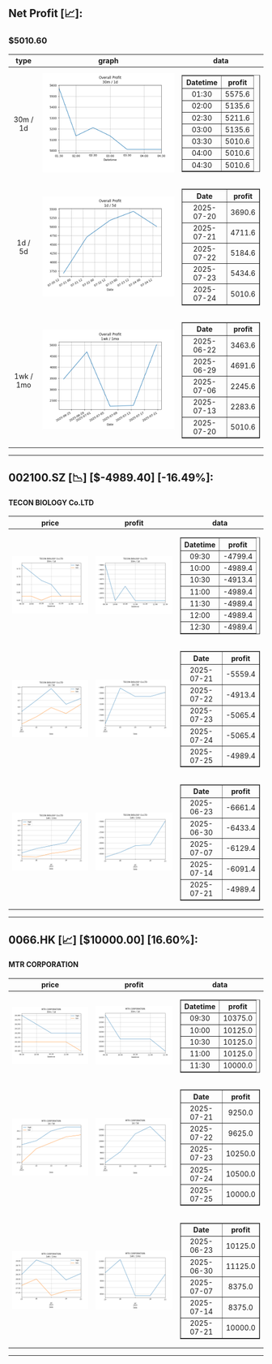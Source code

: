 ## Net Profit [📈]:
### $5010.60
|type|graph|data|
|:---:|:---:|:---:|
|30m / 1d|![net_profit](image/overall_30m-1d.png)|<table border="1" class="dataframe"> <thead> <tr style="text-align: center;"> <th>Datetime</th> <th>profit</th> </tr> </thead> <tbody> <tr> <td>01:30</td> <td>5575.6</td> </tr> <tr> <td>02:00</td> <td>5135.6</td> </tr> <tr> <td>02:30</td> <td>5211.6</td> </tr> <tr> <td>03:00</td> <td>5135.6</td> </tr> <tr> <td>03:30</td> <td>5010.6</td> </tr> <tr> <td>04:00</td> <td>5010.6</td> </tr> <tr> <td>04:30</td> <td>5010.6</td> </tr> </tbody></table>|
|1d / 5d|![net_profit](image/overall_1d-5d.png)|<table border="1" class="dataframe"> <thead> <tr style="text-align: center;"> <th>Date</th> <th>profit</th> </tr> </thead> <tbody> <tr> <td>2025-07-20</td> <td>3690.6</td> </tr> <tr> <td>2025-07-21</td> <td>4711.6</td> </tr> <tr> <td>2025-07-22</td> <td>5184.6</td> </tr> <tr> <td>2025-07-23</td> <td>5434.6</td> </tr> <tr> <td>2025-07-24</td> <td>5010.6</td> </tr> </tbody></table>|
|1wk / 1mo|![net_profit](image/overall_1wk-1mo.png)|<table border="1" class="dataframe"> <thead> <tr style="text-align: center;"> <th>Date</th> <th>profit</th> </tr> </thead> <tbody> <tr> <td>2025-06-22</td> <td>3463.6</td> </tr> <tr> <td>2025-06-29</td> <td>4691.6</td> </tr> <tr> <td>2025-07-06</td> <td>2245.6</td> </tr> <tr> <td>2025-07-13</td> <td>2283.6</td> </tr> <tr> <td>2025-07-20</td> <td>5010.6</td> </tr> </tbody></table>|
---
## 002100.SZ [📉] [$-4989.40] [-16.49%]:
#### TECON BIOLOGY Co.LTD
|price|profit|data|
|:---:|:---:|:---:|
|![price](image/002100.SZ_30m-1d_price.png)|![profit](image/002100.SZ_30m-1d_profit.png)|<table border="1" class="dataframe"> <thead> <tr style="text-align: center;"> <th>Datetime</th> <th>profit</th> </tr> </thead> <tbody> <tr> <td>09:30</td> <td>-4799.4</td> </tr> <tr> <td>10:00</td> <td>-4989.4</td> </tr> <tr> <td>10:30</td> <td>-4913.4</td> </tr> <tr> <td>11:00</td> <td>-4989.4</td> </tr> <tr> <td>11:30</td> <td>-4989.4</td> </tr> <tr> <td>12:00</td> <td>-4989.4</td> </tr> <tr> <td>12:30</td> <td>-4989.4</td> </tr> </tbody></table>|
|![price](image/002100.SZ_1d-5d_price.png)|![profit](image/002100.SZ_1d-5d_profit.png)|<table border="1" class="dataframe"> <thead> <tr style="text-align: center;"> <th>Date</th> <th>profit</th> </tr> </thead> <tbody> <tr> <td>2025-07-21</td> <td>-5559.4</td> </tr> <tr> <td>2025-07-22</td> <td>-4913.4</td> </tr> <tr> <td>2025-07-23</td> <td>-5065.4</td> </tr> <tr> <td>2025-07-24</td> <td>-5065.4</td> </tr> <tr> <td>2025-07-25</td> <td>-4989.4</td> </tr> </tbody></table>|
|![price](image/002100.SZ_1wk-1mo_price.png)|![profit](image/002100.SZ_1wk-1mo_profit.png)|<table border="1" class="dataframe"> <thead> <tr style="text-align: center;"> <th>Date</th> <th>profit</th> </tr> </thead> <tbody> <tr> <td>2025-06-23</td> <td>-6661.4</td> </tr> <tr> <td>2025-06-30</td> <td>-6433.4</td> </tr> <tr> <td>2025-07-07</td> <td>-6129.4</td> </tr> <tr> <td>2025-07-14</td> <td>-6091.4</td> </tr> <tr> <td>2025-07-21</td> <td>-4989.4</td> </tr> </tbody></table>|
---
## 0066.HK [📈] [$10000.00] [16.60%]:
#### MTR CORPORATION
|price|profit|data|
|:---:|:---:|:---:|
|![price](image/0066.HK_30m-1d_price.png)|![profit](image/0066.HK_30m-1d_profit.png)|<table border="1" class="dataframe"> <thead> <tr style="text-align: center;"> <th>Datetime</th> <th>profit</th> </tr> </thead> <tbody> <tr> <td>09:30</td> <td>10375.0</td> </tr> <tr> <td>10:00</td> <td>10125.0</td> </tr> <tr> <td>10:30</td> <td>10125.0</td> </tr> <tr> <td>11:00</td> <td>10125.0</td> </tr> <tr> <td>11:30</td> <td>10000.0</td> </tr> </tbody></table>|
|![price](image/0066.HK_1d-5d_price.png)|![profit](image/0066.HK_1d-5d_profit.png)|<table border="1" class="dataframe"> <thead> <tr style="text-align: center;"> <th>Date</th> <th>profit</th> </tr> </thead> <tbody> <tr> <td>2025-07-21</td> <td>9250.0</td> </tr> <tr> <td>2025-07-22</td> <td>9625.0</td> </tr> <tr> <td>2025-07-23</td> <td>10250.0</td> </tr> <tr> <td>2025-07-24</td> <td>10500.0</td> </tr> <tr> <td>2025-07-25</td> <td>10000.0</td> </tr> </tbody></table>|
|![price](image/0066.HK_1wk-1mo_price.png)|![profit](image/0066.HK_1wk-1mo_profit.png)|<table border="1" class="dataframe"> <thead> <tr style="text-align: center;"> <th>Date</th> <th>profit</th> </tr> </thead> <tbody> <tr> <td>2025-06-23</td> <td>10125.0</td> </tr> <tr> <td>2025-06-30</td> <td>11125.0</td> </tr> <tr> <td>2025-07-07</td> <td>8375.0</td> </tr> <tr> <td>2025-07-14</td> <td>8375.0</td> </tr> <tr> <td>2025-07-21</td> <td>10000.0</td> </tr> </tbody></table>|
---
